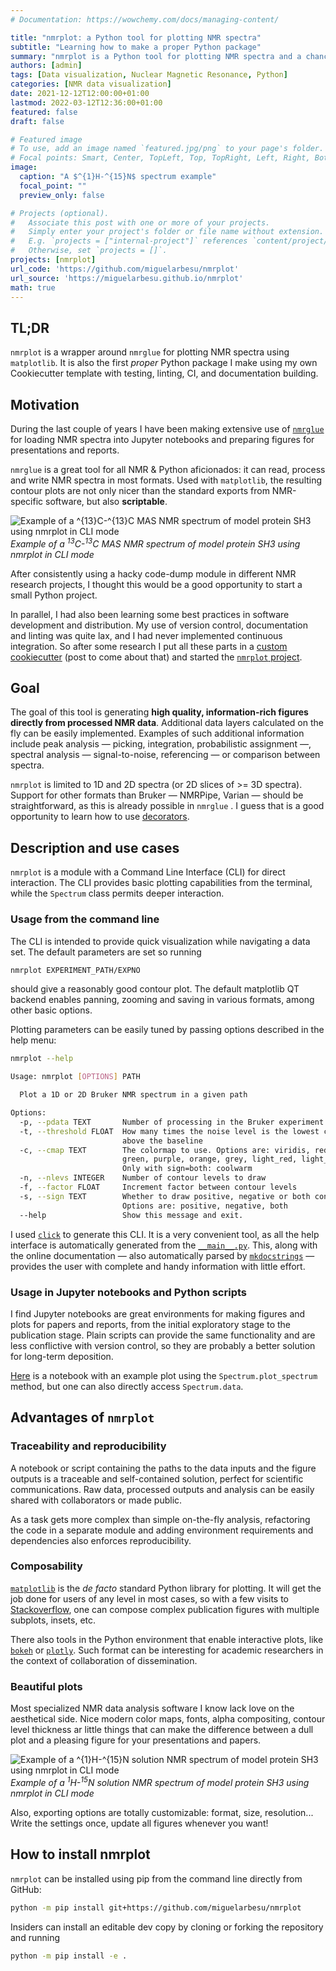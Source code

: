 ```yaml
---
# Documentation: https://wowchemy.com/docs/managing-content/

title: "nmrplot: a Python tool for plotting NMR spectra"
subtitle: "Learning how to make a proper Python package"
summary: "nmrplot is a Python tool for plotting NMR spectra and a chance to learn how to make a proper Python package"
authors: [admin]
tags: [Data visualization, Nuclear Magnetic Resonance, Python]
categories: [NMR data visualization]
date: 2021-12-12T12:00:00+01:00
lastmod: 2022-03-12T12:36:00+01:00
featured: false
draft: false

# Featured image
# To use, add an image named `featured.jpg/png` to your page's folder.
# Focal points: Smart, Center, TopLeft, Top, TopRight, Left, Right, BottomLeft, Bottom, BottomRight.
image:
  caption: "A $^{1}H-^{15}N$ spectrum example"
  focal_point: ""
  preview_only: false

# Projects (optional).
#   Associate this post with one or more of your projects.
#   Simply enter your project's folder or file name without extension.
#   E.g. `projects = ["internal-project"]` references `content/project/deep-learning/index.md`.
#   Otherwise, set `projects = []`.
projects: [nmrplot]
url_code: 'https://github.com/miguelarbesu/nmrplot'
url_source: 'https://miguelarbesu.github.io/nmrplot'
math: true
---
```


## TL;DR

`nmrplot` is a wrapper around `nmrglue` for plotting NMR spectra using
`matplotlib`. It is also the first *proper* Python package I make using my own
Cookiecutter template with testing, linting, CI, and documentation building.

## Motivation

During the last couple of years I have been making extensive use of
[`nmrglue`](https://nmrglue.readthedocs.io/) for loading NMR spectra into Jupyter
notebooks and preparing figures for presentations and reports. 

`nmrglue` is a great tool for all NMR & Python aficionados: it can read, process and
write NMR spectra in most formats. Used with `matplotlib`, the resulting contour plots
are not only nicer than the standard exports from NMR-specific software, but also **scriptable**.

![Example of a $^{13}C$-$^{13}C$ MAS NMR spectrum of model protein SH3 using nmrplot in CLI mode](nmrplot_cc_example.png)
*Example of a $^{13}C$-$^{13}C$ MAS NMR spectrum of model protein SH3 using nmrplot in CLI mode*

After consistently using a hacky code-dump module in different NMR research projects,
I thought this would be a good opportunity to start a small Python project.

In parallel, I had also been learning some best practices in software development and
distribution. My use of version control, documentation and linting was quite lax, and I
had never implemented continuous integration. So after some research I put all these
parts in a [custom
cookiecutter](https://miguelarbesu.github.io/cookiecutter-reproducible-science/) (post
to come about that) and started the [`nmrplot`
project](https://miguelarbesu.github.io/nmrplot). 

## Goal

The goal of this tool is generating **high quality, information-rich figures directly
from processed NMR data**. Additional data layers calculated on the fly can be easily
implemented. Examples of such additional information include peak analysis — picking,
integration, probabilistic assignment —, spectral analysis — signal-to-noise,
referencing — or comparison between spectra.

`nmrplot` is limited to 1D and 2D spectra (or 2D slices of >= 3D spectra). 
Support for other formats than Bruker — NMRPipe, Varian — should be
straightforward, as this is already possible in `nmrglue` . I guess that is a good
opportunity to learn how to use [decorators](https://realpython.com/primer-on-python-decorators/).

## Description and use cases

`nmrplot` is a module with a Command Line Interface (CLI) for direct interaction. The
CLI provides basic plotting capabilities from the terminal, while the `Spectrum` class
permits deeper interaction.

### Usage from the command line

The CLI is intended to provide quick visualization while navigating a data set. The default parameters are set so running

```bash
nmrplot EXPERIMENT_PATH/EXPNO
```

should give a reasonably good contour plot. The default matplotlib QT backend enables panning, zooming and saving in various formats, among other basic options.

Plotting parameters can be easily tuned by passing options described in the help menu:

```bash
nmrplot --help

Usage: nmrplot [OPTIONS] PATH

  Plot a 1D or 2D Bruker NMR spectrum in a given path

Options:
  -p, --pdata TEXT       Number of processing in the Bruker experiment
  -t, --threshold FLOAT  How many times the noise level is the lowest contour
                         above the baseline
  -c, --cmap TEXT        The colormap to use. Options are: viridis, red, blue,
                         green, purple, orange, grey, light_red, light_blue.
                         Only with sign=both: coolwarm
  -n, --nlevs INTEGER    Number of contour levels to draw
  -f, --factor FLOAT     Increment factor between contour levels
  -s, --sign TEXT        Whether to draw positive, negative or both contours.
                         Options are: positive, negative, both
  --help                 Show this message and exit.

```

I used [`click`](https://click.palletsprojects.com) to generate this CLI. It is a very
convenient tool, as all the help interface is automatically generated from the
[`__main__.py`](https://github.com/miguelarbesu/nmrplot/blob/main/src/nmrplot/__main__.py).
This, along with the online documentation — also automatically parsed by [`mkdocstrings`](https://mkdocstrings.github.io/) — provides the user with complete and handy information with little effort. 


### Usage in Jupyter notebooks and Python scripts

I find Jupyter notebooks are great environments for making figures and plots for papers
and reports, from the initial exploratory stage to the publication stage. Plain scripts
can provide the same functionality and are less conflictive with version control, so
they are probably a better solution for long-term deposition. 

[Here](https://github.com/miguelarbesu/nmrplot/blob/main/notebooks/example.ipynb) is a notebook with an example plot using the `Spectrum.plot_spectrum` method, but one can also directly access `Spectrum.data`.

## Advantages of `nmrplot`

### Traceability and reproducibility

A notebook or script containing the paths to the data inputs and the figure outputs is a
traceable and self-contained solution, perfect for scientific communications. Raw data, processed outputs and analysis can be easily shared with collaborators or made public.  

As a task gets more complex than simple on-the-fly analysis, refactoring the code in a
separate module and adding environment requirements and dependencies also enforces
reproducibility.

### Composability

[`matplotlib`](https://matplotlib.org/) is the *de facto* standard Python library for
plotting. It will get the job done for users of any level in most cases, so with a few
visits to [Stackoverflow](www.stackoverflow.com), one can compose complex publication
figures with multiple subplots, insets, etc. 

There also tools in the Python environment that enable interactive plots, like
[`bokeh`](https://docs.bokeh.org/en/latest/index.html) or
[`plotly`](https://plotly.com/). Such format can be interesting for academic researchers
in the context of collaboration of dissemination.

### Beautiful plots

Most specialized NMR data analysis software I know lack love on the aesthetical side.
Nice modern color maps, fonts, alpha compositing, contour level thickness ar little
things that can make the difference between a dull plot and a pleasing figure for your
presentations and papers.

![Example of a $^{1}H$-$^{15}N$ solution NMR spectrum of model protein SH3 using nmrplot in CLI mode](featured.png)
*Example of a $^{1}H$-$^{15}N$ solution NMR spectrum of model protein SH3 using nmrplot in CLI mode*


Also, exporting options are totally customizable: format, size, resolution... Write the
settings once, update all figures whenever you want!

## How to install nmrplot

`nmrplot` can be installed using pip from the command line directly from GitHub:

```bash
python -m pip install git+https://github.com/miguelarbesu/nmrplot  
```

Insiders can install an editable dev copy by cloning or forking the repository and running 

```bash
python -m pip install -e .
```
